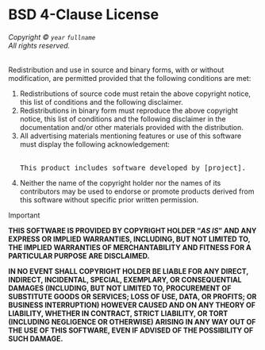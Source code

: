 <!-- SPDX-License-Identifier: BSD-4-Clause -->

# BSD 4-Clause License

<h6>
  Copyright © <code>year</code> <code>fullname</code><br>
  All rights reserved.
</h6>

Redistribution and use in source and binary forms, with or without modification, are permitted provided that the following conditions are met:

<ol>
  <li>Redistributions of source code must retain the above copyright notice, this list of conditions and the following disclaimer.</li>
  <li>Redistributions in binary form must reproduce the above copyright notice, this list of conditions and the following disclaimer in the documentation and/or other materials provided with the distribution.</li>
  <li>
    All advertising materials mentioning features or use of this software must display the following acknowledgement:<br><br>
    <pre>This product includes software developed by [project].</pre>
  </li>
  <li>Neither the name of the copyright holder nor the names of its contributors may be used to endorse or promote products derived from this software without specific prior written permission.</li>
</ol>

> [!IMPORTANT]
> __THIS SOFTWARE IS PROVIDED BY COPYRIGHT HOLDER “_AS IS_” AND ANY EXPRESS OR IMPLIED WARRANTIES, INCLUDING, BUT NOT LIMITED TO, THE IMPLIED WARRANTIES OF MERCHANTABILITY AND FITNESS FOR A PARTICULAR PURPOSE ARE DISCLAIMED.__
> 
> __IN NO EVENT SHALL COPYRIGHT HOLDER BE LIABLE FOR ANY DIRECT, INDIRECT, INCIDENTAL, SPECIAL, EXEMPLARY, OR CONSEQUENTIAL DAMAGES (INCLUDING, BUT NOT LIMITED TO, PROCUREMENT OF SUBSTITUTE GOODS OR SERVICES; LOSS OF USE, DATA, OR PROFITS; OR BUSINESS INTERRUPTION) HOWEVER CAUSED AND ON ANY THEORY OF LIABILITY, WHETHER IN CONTRACT, STRICT LIABILITY, OR TORT (INCLUDING NEGLIGENCE OR OTHERWISE) ARISING IN ANY WAY OUT OF THE USE OF THIS SOFTWARE, EVEN IF ADVISED OF THE POSSIBILITY OF SUCH DAMAGE.__
